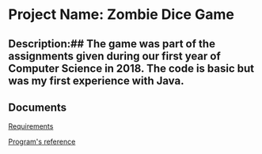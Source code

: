 # Project Name: Zombie Dice Game
## Description:## The game was part of the assignments given during our first year of Computer Science in 2018. The code is basic but was my first experience with Java.

## Documents

[Requirements](https://github.com/EvandroGomezQuintino/zombieDice/blob/master/Assignment%20Title%20Sheet%20CP%20Zombie%20Dice.pdf)

[Program's reference](https://github.com/EvandroGomezQuintino/zombieDice/blob/master/Assignment3%20-%20Evandro%202960774.docx)
